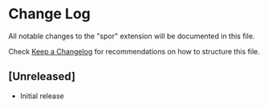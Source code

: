 # Change Log

All notable changes to the "spor" extension will be documented in this file.

Check [Keep a Changelog](http://keepachangelog.com/) for recommendations on how to structure this file.

## [Unreleased]

- Initial release